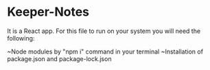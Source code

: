 # Keeper-Notes
It is a React app. For this file to run on your system you will need the following:

~Node modules by "npm i" command in your terminal
~Installation of package.json and package-lock.json
